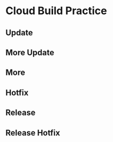 # Cloud Build Practice

## Update

## More Update

## More

## Hotfix

## Release

## Release Hotfix
